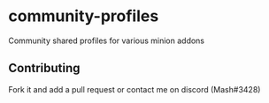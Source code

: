 ﻿# community-profiles

Community shared profiles for various minion addons

## Contributing

Fork it and add a pull request or contact me on discord (Mash#3428)

